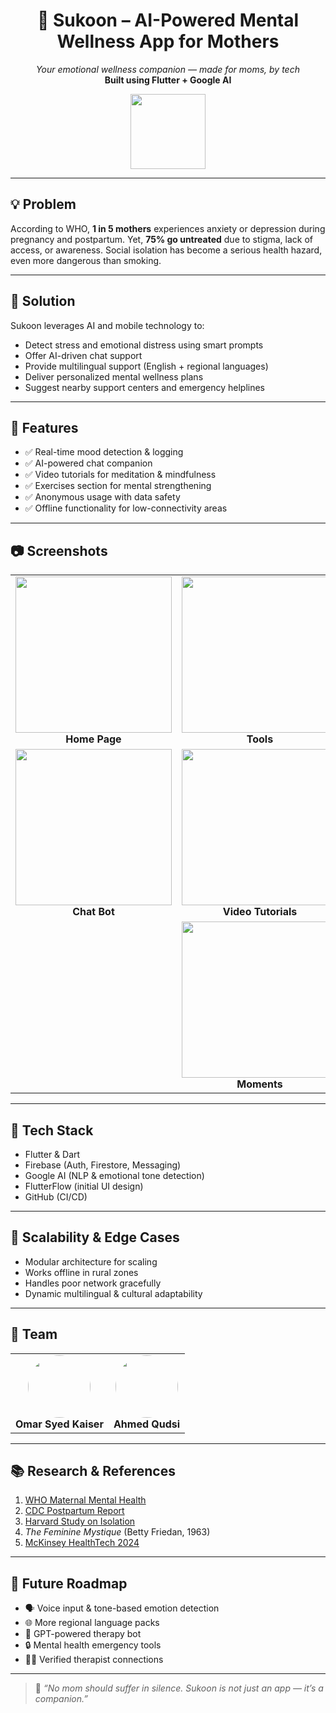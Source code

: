 <h1 align="center">🌸 Sukoon – AI-Powered Mental Wellness App for Mothers</h1>

<p align="center">
  <i>Your emotional wellness companion — made for moms, by tech</i><br>
  <b>Built using Flutter + Google AI</b>
</p>

<p align="center">
  <img src="https://github.com/user-attachments/assets/1b38b5af-c1e8-48e9-a1ad-b9499ee38fdc" width="120"/>
</p>

---

## 💡 Problem

According to WHO, **1 in 5 mothers** experiences anxiety or depression during pregnancy and postpartum. Yet, **75% go untreated** due to stigma, lack of access, or awareness. Social isolation has become a serious health hazard, even more dangerous than smoking.

---

## 🚀 Solution

Sukoon leverages AI and mobile technology to:

- Detect stress and emotional distress using smart prompts  
- Offer AI-driven chat support  
- Provide multilingual support (English + regional languages)  
- Deliver personalized mental wellness plans  
- Suggest nearby support centers and emergency helplines  

---

## 📱 Features

- ✅ Real-time mood detection & logging  
- ✅ AI-powered chat companion  
- ✅ Video tutorials for meditation & mindfulness  
- ✅ Exercises section for mental strengthening  
- ✅ Anonymous usage with data safety  
- ✅ Offline functionality for low-connectivity areas  

---

## 📷 Screenshots

<table align="center">
  <tr align="center">
    <td>
      <img src="https://github.com/user-attachments/assets/cdd09b39-2a8d-4d6b-a03f-d29892a548a2" width="250"/><br>
      <b>Home Page</b>
    </td>
    <td>
      <img src="https://github.com/user-attachments/assets/9b91c7ba-c274-47ed-9317-9aaa7039e355" width="250"/><br>
      <b>Tools</b>
    </td>
    <td>
      <img src="https://github.com/user-attachments/assets/ac509023-73d2-42c8-b905-1e19c073792b" width="250"/><br>
      <b>Doctor Finder</b>
    </td>
  </tr>
  <tr align="center">
    <td>
      <img src="https://github.com/user-attachments/assets/20f4f5f2-ba80-4d1b-880b-788ec8b23c5b" width="250"/><br>
      <b>Chat Bot</b>
    </td>
    <td>
      <img src="https://github.com/user-attachments/assets/ae294078-5e35-4c64-b54c-b0b13d920d78" width="250"/><br>
      <b>Video Tutorials</b>
    </td>
    <td>
      <img src="https://github.com/user-attachments/assets/cab51267-fed7-4154-a0e3-8c2a9397c8fe" width="250"/><br>
      <b>Exercises Section</b>
    </td>
  </tr>
  <tr align="center">
    <td colspan="3">
      <img src="https://github.com/user-attachments/assets/12aa29ca-ab3b-4248-aa88-c39e579ae9e1" width="250"/><br>
      <b>Moments</b>
    </td>
  </tr>
</table>

---

## 🧠 Tech Stack

- Flutter & Dart  
- Firebase (Auth, Firestore, Messaging)  
- Google AI (NLP & emotional tone detection)  
- FlutterFlow (initial UI design)  
- GitHub (CI/CD)

---

## 🔄 Scalability & Edge Cases

- Modular architecture for scaling  
- Works offline in rural zones  
- Handles poor network gracefully  
- Dynamic multilingual & cultural adaptability

---

## 👥 Team

<table>
  <tr align="center">
<!--     <td>
<!--       <img src="https://github.com/user-attachments/assets/eb092aed-50e3-47b3-acf8-fe10bba03003" width="100" height="100" style="border-radius: 50%; border: none;"/><br> -->
<!--       <b>Mohammed Waseemuddin</b><br> -->
<!--       <a href="https://www.linkedin.com/in/mohammed1waseemuddin/">LinkedIn Profile</a> -->
<!--     </td> --> 
    <td>
      <img src="https://github.com/user-attachments/assets/8ca33838-0718-41be-90dc-c7d1c4cee23c" width="100" height="100" style="border-radius: 50%;"/><br>
      <b>Omar Syed Kaiser</b>
    </td>
<!--     <td>
      <img src="https://github.com/user-attachments/assets/574e1ee6-2f4c-4853-b094-3f74b1a64e2d" width="100" height="100" style="border-radius: 50%;"/><br>
      <b>Sama Khan</b>
    </td> -->
    <td>
      <img src="https://github.com/user-attachments/assets/3ed626d0-44a2-49b2-a673-1b62256af599" width="100" height="100" style="border-radius: 50%;"/><br>
      <b>Ahmed Qudsi</b>
    </td>
  </tr>
</table>

---

## 📚 Research & References

1. [WHO Maternal Mental Health](https://www.who.int/news-room/fact-sheets/detail/mental-health-of-women-during-pregnancy-and-after-childbirth)  
2. [CDC Postpartum Report](https://www.cdc.gov/reproductivehealth/depression/index.htm)  
3. [Harvard Study on Isolation](https://news.harvard.edu/gazette/story/2023/04/loneliness-rivals-smoking-as-health-risk/)  
4. *The Feminine Mystique* (Betty Friedan, 1963)  
5. [McKinsey HealthTech 2024](https://www.mckinsey.com/industries/healthcare)

---

## 🔮 Future Roadmap

- 🗣️ Voice input & tone-based emotion detection  
- 🌐 More regional language packs  
- 🤖 GPT-powered therapy bot  
- 🔒 Mental health emergency tools  
- 🧑‍⚕️ Verified therapist connections  

---

> 💖 *“No mom should suffer in silence. Sukoon is not just an app — it’s a companion.”*
